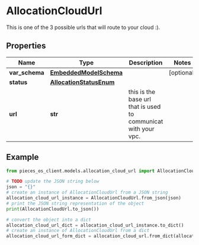 # AllocationCloudUrl

This is one of the 3 possible urls that will route to your cloud :).

## Properties

Name | Type | Description | Notes
------------ | ------------- | ------------- | -------------
**var_schema** | [**EmbeddedModelSchema**](EmbeddedModelSchema) |  | [optional] 
**status** | [**AllocationStatusEnum**](AllocationStatusEnum) |  | 
**url** | **str** | this is the base url that is used to communicat with your vpc. | 

## Example

```python
from pieces_os_client.models.allocation_cloud_url import AllocationCloudUrl

# TODO update the JSON string below
json = "{}"
# create an instance of AllocationCloudUrl from a JSON string
allocation_cloud_url_instance = AllocationCloudUrl.from_json(json)
# print the JSON string representation of the object
print(AllocationCloudUrl.to_json())

# convert the object into a dict
allocation_cloud_url_dict = allocation_cloud_url_instance.to_dict()
# create an instance of AllocationCloudUrl from a dict
allocation_cloud_url_form_dict = allocation_cloud_url.from_dict(allocation_cloud_url_dict)
```



